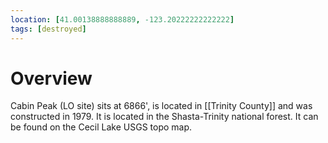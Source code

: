 ```yaml
---
location: [41.00138888888889, -123.20222222222222]
tags: [destroyed]
---
```


# Overview

Cabin Peak (LO site) sits at 6866', is located in [[Trinity County]] and was constructed in 1979. It is located in the Shasta-Trinity national forest. It can be found on the Cecil Lake USGS topo map.

